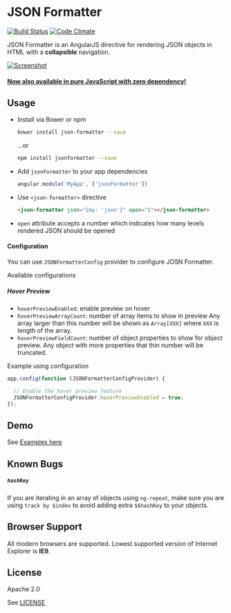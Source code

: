 # JSON Formatter
[![Build Status](https://travis-ci.org/mohsen1/json-formatter.svg?branch=master)](https://travis-ci.org/mohsen1/json-formatter)
[![Code Climate](https://codeclimate.com/github/mohsen1/json-formatter/badges/gpa.svg)](https://codeclimate.com/github/mohsen1/json-formatter)

JSON Formatter is an AngularJS directive for rendering JSON objects in HTML with a **collapsible** navigation.

[![Screenshot](./screenshot.png)](http://azimi.me/json-formatter/demo/demo.html)

#### [Now also available in pure JavaScript with zero dependency!](https://github.com/mohsen1/json-formatter-js)

## Usage

* Install via Bower or npm

  ```bash
  bower install json-formatter --save
  ```
  ...or

  ```bash
  npm install jsonformatter --save
  ```
* Add `jsonFormatter` to your app dependencies

  ```js
  angular.module('MyApp', ['jsonFormatter'])
  ```
* Use `<json-formatter>` directive

  ```html
  <json-formatter json="{my: 'json'}" open="1"></json-formatter>
  ```
* `open` attribute accepts a number which indicates how many levels rendered JSON should be opened

#### Configuration

You can use `JSONFormatterConfig` provider to configure JOSN Formatter.

Available configurations

##### Hover Preview
* `hoverPreviewEnabled`: enable preview on hover
* `hoverPreviewArrayCount`: number of array items to show in preview Any array larger than this number will be shown as `Array[XXX]` where `XXX` is length of the array.
* `hoverPreviewFieldCount`: number of object properties to show for object preview. Any object with more properties that thin number will be truncated.

Example using configuration

```js
app.config(function (JSONFormatterConfigProvider) {

  // Enable the hover preview feature
  JSONFormatterConfigProvider.hoverPreviewEnabled = true;
});
```

## Demo
See [Examples here](http://azimi.me/json-formatter/demo/demo.html)


## Known Bugs
##### `hashKey`

If you are iterating in an array of objects using `ng-repeat`, make sure you are using `track by $index` to avoid adding extra `$$hashKey` to your objects.

## Browser Support
All modern browsers are supported. Lowest supported version of Internet Explorer is **IE9**.

## License

Apache 2.0

See [LICENSE](./LICENSE)
